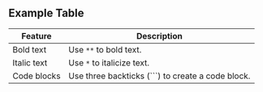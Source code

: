 ## Example Table

| Feature | Description |
|---|---|
| Bold text | Use `**` to bold text. |
| Italic text | Use `*` to italicize text. |
| Code blocks | Use three backticks (```) to create a code block. |
